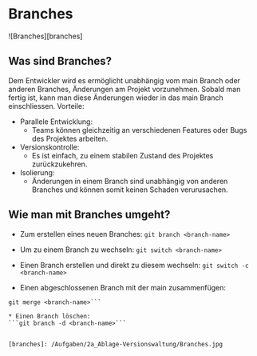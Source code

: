 # Branches

![Branches][branches]

## Was sind Branches?
Dem Entwickler wird es ermöglicht unabhängig vom main Branch oder anderen Branches, Änderungen am Projekt vorzunehmen. Sobald man fertig ist, kann man diese Änderungen wieder in das main Branch einschliessen.
Vorteile:
* Parallele Entwicklung:
    * Teams können gleichzeitig an verschiedenen Features oder Bugs des Projektes arbeiten.
* Versionskontrolle:
    * Es ist einfach, zu einem stabilen Zustand des Projektes zurückzukehren.
* Isolierung:
    * Änderungen in einem Branch sind unabhängig von anderen Branches und können somit keinen Schaden verurusachen.

## Wie man mit Branches umgeht?
* Zum erstellen eines neuen Branches:
```git branch <branch-name>```

* Um zu einem Branch zu wechseln:
```git switch <branch-name>```

* Einen Branch erstellen und direkt zu diesem wechseln:
```git switch -c <branch-name>```

* Einen abgeschlossenen Branch mit der main zusammenfügen:
```git checkout main
git merge <branch-name>```

* Einen Branch löschen:
```git branch -d <branch-name>```


[branches]: /Aufgaben/2a_Ablage-Versionswaltung/Branches.jpg